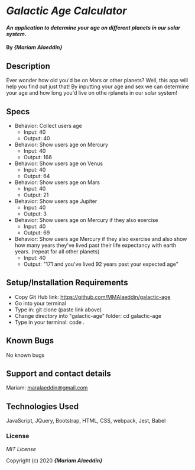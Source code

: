 # _Galactic Age Calculator_

#### _An application to determine your age on different planets in our solar system._

#### By _**{Mariam Alaeddin}**_

## Description

Ever wonder how old you'd be on Mars or other planets?  Well, this app will help you find out just that!  By inputting your age and sex we can determine your age and how long you'd live on othe rplanets in our solar system! 

## Specs

* Behavior: Collect users age
    * Input: 40
    * Output: 40
* Behavior: Show users age on Mercury
    * Input: 40
    * Output: 166
* Behavior: Show users age on Venus
    * Input: 40
    * Output: 64
* Behavior: Show users age on Mars
    * Input: 40
    * Output: 21
* Behavior: Show users age Jupiter
    * Input: 40
    * Output: 3
* Behavior: Show users age on Mercury if they also exercise
    * Input: 40
    * Output: 69
* Behavior: Show users age Mercury if they also exercise and also show how many years they've lived past their life expectancy with earth years. (repeat for all other planets)
    * Input: 40
    * Output: "171 and you've lived 92 years past your expected age"

## Setup/Installation Requirements

* Copy Git Hub link: https://github.com/MMAlaeddin/galactic-age
* Go into your terminal
* Type in: git clone (paste link above)
* Change directory into "galactic-age" folder: cd galactic-age
* Type in your terminal: code .



## Known Bugs

No known bugs

## Support and contact details

Mariam: maralaeddin@gmail.com

## Technologies Used

JavaScript, JQuery, Bootstrap, HTML, CSS, webpack, Jest, Babel

### License

*MIT License*

Copyright (c) 2020 **_{Mariam Alaeddin}_**